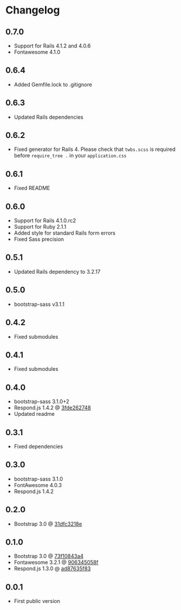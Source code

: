 # Changelog

## 0.7.0

* Support for Rails 4.1.2 and 4.0.6
* Fontawesome 4.1.0

## 0.6.4

* Added Gemfile.lock to .gitignore

## 0.6.3

* Updated Rails dependencies

## 0.6.2

* Fixed generator for Rails 4. Please check that `twbs.scss` is required before `require_tree .` in your `application.css`

## 0.6.1

* Fixed README

## 0.6.0

* Support for Rails 4.1.0.rc2
* Support for Ruby 2.1.1
* Added style for standard Rails form errors
* Fixed Sass precision

## 0.5.1

* Updated Rails dependency to 3.2.17

## 0.5.0

* bootstrap-sass v3.1.1

## 0.4.2

* Fixed submodules

## 0.4.1

* Fixed submodules

## 0.4.0

* bootstrap-sass 3.1.0+2
* Respond.js 1.4.2 @ [3fde262748](https://github.com/scottjehl/Respond/commit/3fde2627484f8cb38e2bd4dbf2374cf41184b0f4)
* Updated readme

## 0.3.1

* Fixed dependencies

## 0.3.0

* bootstrap-sass 3.1.0
* FontAwesome 4.0.3
* Respond.js 1.4.2

## 0.2.0

* Bootstrap 3.0 @ [31dfc3218e](https://github.com/twbs/bootstrap/commit/31dfc3218e4aafca3a3963a632a22ee018362c00)

## 0.1.0

* Bootstrap 3.0 @ [73f10843a4](https://github.com/twbs/bootstrap/commit/73f10843a487ee94bed755ecfd7c853cb657bf38)
* Fontawesome 3.2.1 @ [906345058f](https://github.com/FortAwesome/Font-Awesome/commit/906345058f738c2b931f89754a319ed108e17bd8)
* Respond.js 1.3.0 @ [ad87635f83](https://github.com/scottjehl/Respond/commit/ad87635f83f8b811e1da53c082325a4b35960771)

## 0.0.1

* First public version
